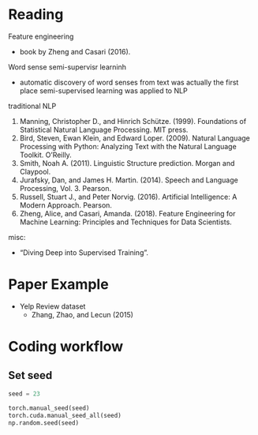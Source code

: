 # Reading

Feature engineering
- book by Zheng and Casari (2016).

Word sense semi-supervisr learninh
- automatic discovery of word
senses from text was actually the first place semi-supervised learning was
applied to NLP

traditional NLP
1. Manning, Christopher D., and Hinrich Schütze. (1999). Foundations of
Statistical Natural Language Processing. MIT press.
2. Bird, Steven, Ewan Klein, and Edward Loper. (2009). Natural
Language Processing with Python: Analyzing Text with the Natural
Language Toolkit. O’Reilly.
3. Smith, Noah A. (2011). Linguistic Structure prediction. Morgan and
Claypool.
4. Jurafsky, Dan, and James H. Martin. (2014). Speech and Language
Processing, Vol. 3. Pearson.
5. Russell, Stuart J., and Peter Norvig. (2016). Artificial Intelligence: A
Modern Approach. Pearson.
6. Zheng, Alice, and Casari, Amanda. (2018). Feature Engineering for
Machine Learning: Principles and Techniques for Data Scientists.

misc:
- “Diving Deep into Supervised Training”.

# Paper Example

- Yelp Review dataset
  - Zhang, Zhao, and Lecun (2015) 

# Coding workflow

## Set seed

```py
seed = 23

torch.manual_seed(seed)
torch.cuda.manual_seed_all(seed)
np.random.seed(seed)
```

